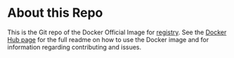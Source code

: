 # About this Repo

This is the Git repo of the Docker Official Image for [registry](https://registry.hub.docker.com/_/registry/).
See the [Docker Hub page](https://hub.docker.com/_/registry) for the full readme on how to use the Docker image and
for information regarding contributing and issues.
